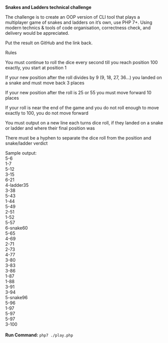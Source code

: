 <b>Snakes and Ladders technical challenge</b>

The challenge is to create an OOP version of CLI tool that plays a multiplayer game of snakes and ladders on it’s own, use PHP 7+. Using modern technics & tools of code organisation, correctness check, and delivery would be appreciated.

Put the result on GitHub and the link back.

Rules

You must continue to roll the dice every second till you reach position 100 exactly, you start at position 1

If your new position after the roll divides by 9 (9, 18, 27, 36…) you landed on a snake and must move back 3 places

If your new position after the roll is 25 or 55 you must move forward 10 places

If your roll is near the end of the game and you do not roll enough to move exactly to 100, you do not move forward

You must output on a new line each turns dice roll, if they landed on a snake or ladder and where their final position was

There must be a hyphen to separate the dice roll from the position and snake/ladder verdict

Sample output:<br />
5-6<br />
1-7<br />
5-12<br />
3-15<br />
6-21<br />
4-ladder35<br />
3-38<br />
5-43<br />
1-44<br />
5-49<br />
2-51<br />
1-52<br />
5-57<br />
6-snake60<br />
5-65<br />
4-69<br />
2-71<br />
2-73<br />
4-77<br />
3-80<br />
3-83<br />
3-86<br />
1-87<br />
1-88<br />
3-91<br />
3-94<br />
5-snake96<br />
5-96<br />
1-97<br />
5-97<br />
5-97<br />
3-100
<br/>
<br/>
<b>Run Command:</b> `php7 ./play.php`
